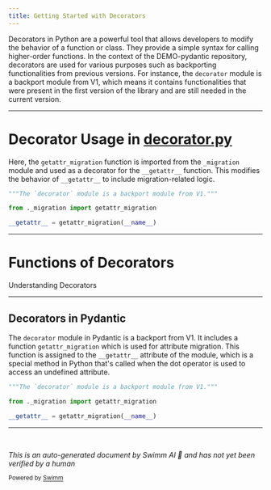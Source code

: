 ```yaml
---
title: Getting Started with Decorators
---
```

Decorators in Python are a powerful tool that allows developers to modify the behavior of a function or class. They provide a simple syntax for calling higher-order functions. In the context of the DEMO-pydantic repository, decorators are used for various purposes such as backporting functionalities from previous versions. For instance, the `decorator` module is a backport module from V1, which means it contains functionalities that were present in the first version of the library and are still needed in the current version.

<SwmSnippet path="/pydantic/decorator.py" line="1">

---

# Decorator Usage in [decorator.py](http://decorator.py)

Here, the `getattr_migration` function is imported from the `_migration` module and used as a decorator for the `__getattr__` function. This modifies the behavior of `__getattr__` to include migration-related logic.

```python
"""The `decorator` module is a backport module from V1."""

from ._migration import getattr_migration

__getattr__ = getattr_migration(__name__)
```

---

</SwmSnippet>

# Functions of Decorators

Understanding Decorators

<SwmSnippet path="/pydantic/decorator.py" line="1">

---

## Decorators in Pydantic

The `decorator` module in Pydantic is a backport from V1. It includes a function `getattr_migration` which is used for attribute migration. This function is assigned to the `__getattr__` attribute of the module, which is a special method in Python that's called when the dot operator is used to access an undefined attribute.

```python
"""The `decorator` module is a backport module from V1."""

from ._migration import getattr_migration

__getattr__ = getattr_migration(__name__)
```

---

</SwmSnippet>

&nbsp;

*This is an auto-generated document by Swimm AI 🌊 and has not yet been verified by a human*

<SwmMeta version="3.0.0" repo-id="Z2l0aHViJTNBJTNBREVNTy1weWRhbnRpYyUzQSUzQWdpbGFkbmF2b3Q=" repo-name="DEMO-pydantic" doc-type="overview"><sup>Powered by [Swimm](/)</sup></SwmMeta>
